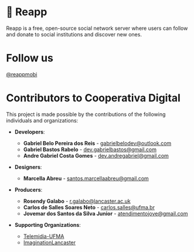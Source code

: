 # 🌱 Reapp

Reapp is a free, open-source social network server where users can 
follow and donate to social institutions and discover new ones.

# Follow us
[@reappmobi](https://www.instagram.com/reappmobi/)

# Contributors to Cooperativa Digital

This project is made possible by the contributions of the following individuals and organizations:

* **Developers**:
  * **Gabriel Belo Pereira dos Reis** - [gabrielbelodev@outlook.com](mailto:gabrielbelodev@outlook.com)
  * **Gabriel Bastos Rabelo** - [dev.gabrielbastos@gmail.com](mailto:dev.gabrielbastos@gmail.com)
  * **Andre Gabriel Costa Gomes** - [dev.andregabriel@gmail.com](mailto:dev.andregabriel@gmail.com)

* **Designers**:
  * **Marcella Abreu** - [santos.marcellaabreu@gmail.com](mailto:santos.marcellaabreu@gmail.com)

* **Producers**:
  * **Rosendy Galabo** - [r.galabo@lancaster.ac.uk](mailto:r.galabo@lancaster.ac.uk)
  * **Carlos de Salles Soares Neto** - [carlos.salles@ufma.br](mailto:carlos.salles@ufma.br)
  * **Jovemar dos Santos da Silva Junior** - [atendimentojove@gmail.com](mailto:atendimentojove@gmail.com)

* **Supporting Organizations**:
  * [Telemidia-UFMA](https://www.telemidia-ma.com.br)
  * [ImaginationLancaster](https://imagination.lancaster.ac.uk/project/cooperativa-digital/)

